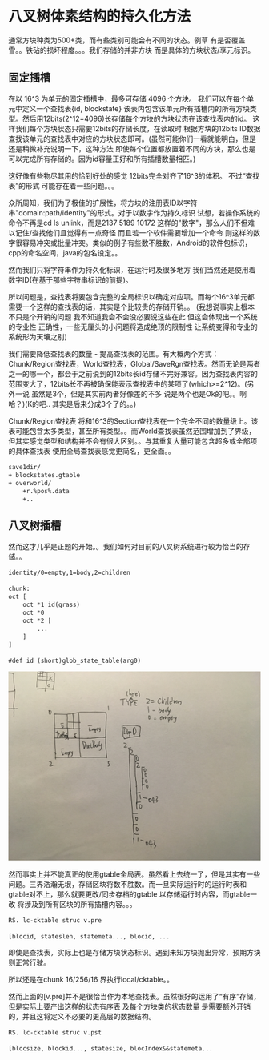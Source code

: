 
# 八叉树体素结构的持久化方法

通常方块种类为500+类，而有些类别可能会有不同的状态。例草 有是否覆盖雪。。铁砧的损坏程度。。。我们存储的并非方块 而是具体的方块状态/享元标识。

## 固定插槽

在以 16^3 为单元的固定插槽中，最多可存储 4096 个方块。
我们可以在每个单元中定义一个查找表{id, blockstate} 该表内包含该单元所有插槽内的所有方块类型。然后用12bits(2^12=4096)长存储每个方块的方块状态在该查找表内的id。
这样我们每个方块状态只需要12bits的存储长度，在读取时 根据方块的12bits ID数据 查找该单元的查找表中对应的方块状态即可。(虽然可能你们一看就能明白，但是还是稍微补充说明一下，这种方法 即使每个位置都放置着不同的方块，那么也是可以完成所有存储的。因为id容量正好和所有插槽数量相匹。)

这好像有些物尽其用的恰到好处的感觉 12bits完全对齐了16^3的体积。
不过“查找表”的形式 可能存在着一些问题。。。

众所周知，我们为了极佳的扩展性，将方块的注册表ID以字符串"domain:path/identity"的形式。对于以数字作为持久标识 试想，若操作系统的命令不再是cd ls unlink，而是2137 5189 10172 这样的"数字"，那么人们不但难以记住/查找他们且觉得有一点奇怪 而且若一个软件需要增加一个命令 则这样的数字很容易冲突或批量冲突。类似的例子有些数不胜数，Android的软件包标识，cpp的命名空间，java的包名设定。。

然而我们只将字符串作为持久化标识，在运行时及很多地方 我们当然还是使用着数字ID(在基于那些字符串标识的前提)。

所以问题是，查找表将要包含完整的全局标识以确定对应项。而每个16^3单元都需要一个这样的查找表的话，其实是个比较贵的存储开销。。
(我想说事实上根本不只是个开销的问题 我不知道我会不会没必要说这些在此 但这会体现出一个系统的专业性 正确性，一些无厘头的小问题将造成绝顶的限制性 让系统变得和专业的系统形为天壤之别)

我们需要降低查找表的数量 - 提高查找表的范围。有大概两个方式：Chunk/Region查找表，World查找表，Global/SaveRgn查找表。然而无论是两者之一的哪一个，都会于之前说到的12bits长id存储不完好兼容。因为查找表内容的范围变大了，12bits长不再被确保能表示查找表中的某项了(which>=2^12)。(另外一说 虽然是3个，但是其实前两者好像差的不多 说是两个也是Ok的吧。。啊哈？)(K的吧.. 其实是后来分成3个了的。。)

Chunk/Region查找表 将和16^3的Section查找表在一个完全不同的数量级上。该表可能包含太多类型，甚至所有类型。。而World查找表虽然范围增加到了界级，但其实感觉类型和结构并不会有很大区别。。与其重复大量可能包含超多或全部项的具体查找表 使用全局查找表感觉更简名，更全面。。

```
save1dir/
+ blockstates.gtable
+ overworld/
    +r.%pos%.data
    +..

```

## 八叉树插槽

然而这才几乎是正题的开始。。我们如何对目前的八叉树系统进行较为恰当的存储。。

```
identity/0=empty,1=body,2=children

chunk:
oct [
    oct *1 id(grass)
    oct *0
    oct *2 [
        ...
    ]
]

#def id (short)glob_state_table(arg0)

```

![octstruc](IMG_2941.JPG)

然而事实上并不能真正的使用gtable全局表。虽然看上去统一了，但是其实有一些问题。三界浩瀚无垠，存储区块将数不胜数。而一旦实际运行时的运行时表和gtable对不上，那么就要更改/同步存档的gtable 以存储运行时内容，而gtable一改 将涉及到所有区块的所有插槽内容。。。

```
RS. lc-cktable struc v.pre

[blocid, stateslen, statemeta..., blocid, ...

```

即使是查找表，实际上也是存储方块状态标识。遇到未知方块抛出异常，预期方块则正常行驶。

所以还是在chunk 16/256/16 界执行local/cktable。。

然而上面的[v.pre]并不是很恰当作为本地查找表。虽然很好的运用了“有序”存储，但是实际上要产出这样的状态有序表 及每个方块类的状态数量 是需要额外开销的，并且这将定义不必要的更高层的数据结构。


```
RS. lc-cktable struc v.pst

[blocsize, blockid..., statesize, blocIndex&&statemeta...

```

